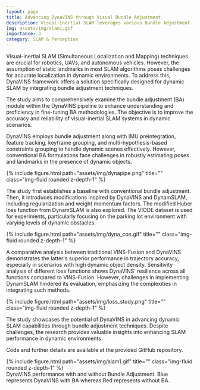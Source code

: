 ```yaml
---
layout: page
title: Advancing DynaVINS through Visual Bundle Adjustment
description: Visual-inertial SLAM leverages various Bundle Adjustment (BA) methods which optimize camera poses and 3D maps by incorporating both visual and inertial measurements. BA holds significant importance as it refines system estimates, aligns sensor data, and ensures global consistency in real time. Our approach involves incorporating insights from a baseline paper (DynaVINS) and tries to enhance its robustness and accuracy. The framework is robust to dynamic and temporarily static objects, utilizing a tightly coupled sensor fusion approach to integrate visual and inertial measurements. 
img: assets/img/slam1.gif
importance: 3
category: SLAM & Perception
---
```


Visual-inertial SLAM (Simultaneous Localization and Mapping) techniques are crucial for robotics, UAVs, and autonomous vehicles. However, the assumption of static landmarks in most SLAM algorithms poses challenges for accurate localization in dynamic environments. To address this, DynaVINS framework offers a solution specifically designed for dynamic SLAM by integrating bundle adjustment techniques.

The study aims to comprehensively examine the bundle adjustment (BA) module within the DynaVINS pipeline to enhance understanding and proficiency in fine-tuning BA methodologies. The objective is to improve the accuracy and reliability of visual-inertial SLAM systems in dynamic scenarios.

DynaVINS employs bundle adjustment along with IMU preintegration, feature tracking, keyframe grouping, and multi-hypothesis-based constraints grouping to handle dynamic scenes effectively. However, conventional BA formulations face challenges in robustly estimating poses and landmarks in the presence of dynamic objects.

<div class="row">
    <div class="col-sm mt-3 mt-md-0">
        {% include figure.html path="assets/img/dynapipe.png" title="" class="img-fluid rounded z-depth-1" %}
    </div>
</div>

The study first establishes a baseline with conventional bundle adjustment. Then, it introduces modifications inspired by DynaVINS and DynamSLAM, including regularization and weight momentum factors. The modified Huber loss function from DynamSLAM is also explored. The VIODE dataset is used for experiments, particularly focusing on the parking lot environment with varying levels of dynamic obstacles.

<div class="row">
    <div class="col-sm mt-3 mt-md-0">
        {% include figure.html path="assets/img/dyna_con.gif" title="" class="img-fluid rounded z-depth-1" %}
    </div>
</div>


A comparative analysis between traditional VINS-Fusion and DynaVINS demonstrates the latter's superior performance in trajectory accuracy, especially in scenarios with high dynamic object density. Sensitivity analysis of different loss functions shows DynaVINS' resilience across all functions compared to VINS-Fusion. However, challenges in implementing DynamSLAM hindered its evaluation, emphasizing the complexities in integrating such methods.

<div class="row">
    <div class="col-sm mt-3 mt-md-0">
        {% include figure.html path="assets/img/loss_study.png" title="" class="img-fluid rounded z-depth-1" %}
    </div>
</div>


The study showcases the potential of DynaVINS in advancing dynamic SLAM capabilities through bundle adjustment techniques. Despite challenges, the research provides valuable insights into enhancing SLAM performance in dynamic environments.

Code and further details are available at the provided GitHub repository.
<div class="row">
    <div class="col-sm mt-3 mt-md-0">
        {% include figure.html path="assets/img/slam1.gif" title="" class="img-fluid rounded z-depth-1" %}
    </div>
</div>
<div class="caption">
    DynaVINS performance with and without Bundle Adjustment. Blue represents DynaVINS with BA whereas Red represents without BA.
</div>



